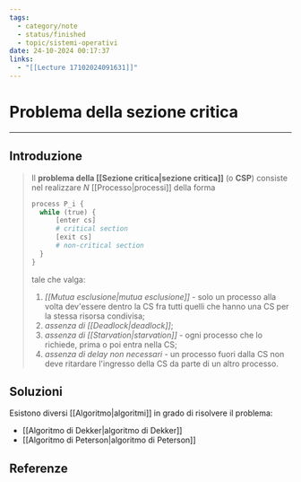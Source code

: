 ```yaml
---
tags:
  - category/note
  - status/finished
  - topic/sistemi-operativi
date: 24-10-2024 00:17:37
links:
  - "[[Lecture 17102024091631]]"
---
```

# Problema della sezione critica
---
## Introduzione
> Il **problema della [[Sezione critica|sezione critica]]** (o **CSP**) consiste nel realizzare $N$ [[Processo|processi]] della forma
> ```R
> process P_i {
> 	while (true) {
> 		[enter cs]
> 		# critical section
> 		[exit cs]
> 		# non-critical section
> 	}
> }
> ```
> tale che valga:
> 1. _[[Mutua esclusione|mutua esclusione]]_ - solo un processo alla volta dev'essere dentro la CS fra tutti quelli che hanno una CS per la stessa risorsa condivisa;
> 2. _assenza di [[Deadlock|deadlock]]_;
> 3. _assenza di [[Starvation|starvation]]_ - ogni processo che lo richiede, prima o poi entra nella CS;
> 4. _assenza di delay non necessari_ - un processo fuori dalla CS non deve ritardare l'ingresso della CS da parte di un altro processo.

## Soluzioni
Esistono diversi [[Algoritmo|algoritmi]] in grado di risolvere il problema:
- [[Algoritmo di Dekker|algoritmo di Dekker]]
- [[Algoritmo di Peterson|algoritmo di Peterson]]

## Referenze